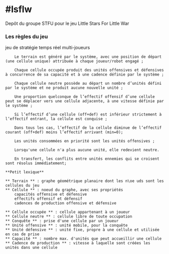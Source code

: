 #lsflw
=====

Depôt du groupe STFU pour le jeu Little Stars For Little War

### Les règles du jeu

jeu de stratégie temps réel multi-joueurs

        Le terrain est généré par le système, avec une position de départ (une cellule unique) attribuée à chaque joueur/robot engagé ; 

        Chaque cellule occupée produit des unités offensives et défensives à concurrence de sa capacité et à une cadence définie par le système ;

        Chaque cellule neutre possède au départ un nombre d’unités défini par le système et ne produit aucune nouvelle unité ; 

        Une proportion quelconque de l’effectif offensif d’une cellule peut se déplacer vers une cellule adjacente, à une vitesse définie par le système ; 

        Si l’effectif d’une cellule (off+def) est inférieur strictement à l’effectif entrant, la cellule est conquise ; 

        Dans tous les cas, l’effectif de la cellule diminue de l’effectif courant (off+def) moins l’effectif arrivant (min=0); 

        Les unités consommées en priorité sont les unités offensives ; 

        Lorsqu'une cellule n'a plus aucune unité, elle redevient neutre.

        En transfert, les conflits entre unités ennemies qui se croisent sont résolus immédiatement;

    **Petit lexique**

    ** Terrain ** : graphe géométrique planaire dont les n\oe uds sont les cellules du jeu
    ** Cellule ** : noeud du graphe, avec ses propriétés
        capacités offensive et défensive
        effectifs offensif et défensif
        cadences de production offensive et défensive

    ** Cellule occupée ** : cellule appartenant à un joueur
    ** Cellule neutre ** : cellule libre de toute occupation
    ** Conquête ** : prise d'une cellule par un joueur
    ** Unité offensive ** : unité mobile, pour la conquête
    ** Unité défensive ** : unité fixe, propre à une cellule et utilisée en cas de prise
    ** Capacité ** : nombre max. d'unités que peut accueillir une cellule
    ** Cadence de production ** : vitesse à laquelle sont créées les unités dans une cellule
